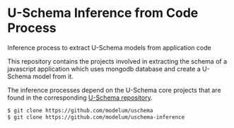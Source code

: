 # U-Schema Inference from Code Process
Inference process to extract U-Schema models from application code

This repository contains the projects involved in extracting the schema of a javascript application which uses mongodb database and create a U-Schema model from it. 

The inference processes depend on the U-Schema core projects that are found in the corresponding [U-Schema repository](https://github.com/modelum/uschema).

```bash
$ git clone https://github.com/modelum/uschema
$ git clone https://github.com/modelum/uschema-inference
```